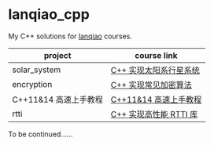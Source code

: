 # lanqiao_cpp

My C++ solutions for [lanqiao](https://www.lanqiao.cn/) courses.

| project               | course link                                                  |
| --------------------- | ------------------------------------------------------------ |
| solar_system          | [C++ 实现太阳系行星系统](https://www.lanqiao.cn/courses/558) |
| encryption            | [C++ 实现常见加密算法](https://www.lanqiao.cn/courses/654)   |
| C++11&14 高速上手教程 | [C++11&14 高速上手教程](https://www.lanqiao.cn/courses/605)  |
| rtti                  | [C++ 实现高性能 RTTI 库](https://www.lanqiao.cn/courses/658) |

To be continued......

